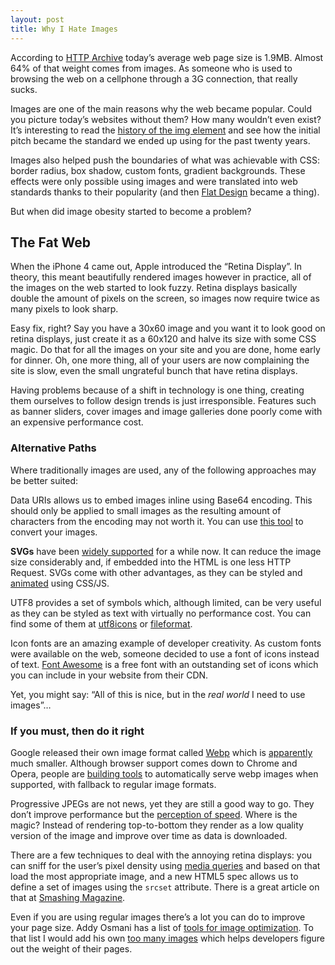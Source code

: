 ```yaml
---
layout: post
title: Why I Hate Images
---
```


According to [HTTP Archive](http://httparchive.org/interesting.php?a=All&l=Dec%201%202014) today’s average web page size is 1.9MB. Almost 64% of that weight comes from images. As someone who is used to browsing the web on a cellphone through a 3G connection, that really sucks.

Images are one of the main reasons why the web became popular. Could you picture today’s websites without them? How many wouldn’t even exist? It’s interesting to read the [history of the img element](http://diveintohtml5.info/past.html#history-of-the-img-element) and see how the initial pitch became the standard we ended up using for the past twenty years.

Images also helped push the boundaries of what was achievable with CSS: border radius, box shadow, custom fonts, gradient backgrounds. These  effects were only possible using images and were translated into web standards thanks to their popularity (and then [Flat Design](http://en.wikipedia.org/wiki/Flat_Design) became a thing).

But when did image obesity started to become a problem?

## The Fat Web

When the iPhone 4 came out, Apple introduced the “Retina Display”. In theory, this meant beautifully rendered images however in practice, all of the images on the web started to look fuzzy. Retina displays basically double the amount of pixels on the screen, so images now require twice as many pixels to look sharp.

Easy fix, right? Say you have a 30x60 image and you want it to look good on retina displays, just create it as a 60x120 and halve its size with some CSS magic. Do that for all the images on your site and you are done, home early for dinner. Oh, one more thing, all of your users are now complaining the site is slow, even the small ungrateful bunch that have retina displays.

Having problems because of a shift in technology is one thing, creating them ourselves to follow design trends is just irresponsible. Features such as banner sliders, cover images and image galleries done poorly  come with an expensive performance cost.

### Alternative Paths

Where traditionally images are used, any of the following approaches may be better suited:

Data URIs allows us to embed images inline using Base64 encoding. This should only be applied to small images as the resulting amount of characters from the encoding may not worth it. You can use [this tool](http://websemantics.co.uk/online_tools/image_to_data_uri_convertor/) to convert your images.

**SVGs** have been [widely supported](http://caniuse.com/#search=svg) for a while now. It can reduce the image size considerably and, if embedded into the HTML is one less HTTP Request. SVGs come with other advantages, as they can be styled and [animated](http://davidwalsh.name/svg-animation) using CSS/JS.

UTF8 provides a set of symbols which, although limited, can be very useful as they can be styled as text with virtually no performance cost. You can find some of them at [utf8icons](http://www.utf8icons.com/) or [fileformat](http://www.fileformat.info/info/unicode/block/miscellaneous_symbols/utf8test.htm).

Icon fonts are an amazing example of developer creativity. As custom fonts were available on the web, someone decided to use a font of icons instead of text. [Font Awesome](http://fontawesome.io/) is a free font with an outstanding set of icons which you can include in your website from their CDN.

Yet, you might say: “All of this is nice, but in the *real world* I need to use images”…

### If you must, then do it right

Google released their own image format called [Webp](https://developers.google.com/speed/webp/) which is [apparently](https://www.youtube.com/watch?v=rz5TGN7eUcM) much smaller. Although browser support comes down to Chrome and Opera, people are [building tools](https://github.com/msemenistyi/connect-image-optimus) to automatically serve webp images when supported, with fallback to regular image formats.

Progressive JPEGs are not news, yet they are still a good way to go. They don’t improve performance but the [perception of speed](http://youtu.be/znjy4Kl3IfU). Where is the magic? Instead of rendering top-to-bottom they render as a low quality version of the image and improve over time as data is downloaded.

There are a few techniques to deal with the annoying retina displays: you can sniff for the user’s pixel density using [media queries](https://developer.mozilla.org/en-US/docs/Web/Guide/CSS/Media_queries#resolution) and based on that load the most appropriate image, and a new HTML5 spec allows us to define a set of images using the `srcset` attribute. There is a great article on that at [Smashing Magazine](http://www.smashingmagazine.com/2014/05/14/responsive-images-done-right-guide-picture-srcset/).

Even if you are using regular images there’s a lot you can do to improve your page size. Addy Osmani has a list of [tools for image optimization](http://addyosmani.com/blog/image-optimization-tools/). To that list I would add his own [too many images](https://github.com/addyosmani/tmi) which helps developers figure out the weight of their pages.
